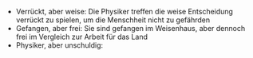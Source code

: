 - Verrückt, aber weise:
	Die Physiker treffen die weise Entscheidung verrückt zu spielen, um die Menschheit nicht zu gefährden
- Gefangen, aber frei:
	Sie sind gefangen im Weisenhaus, aber dennoch frei im Vergleich zur Arbeit für das Land
- Physiker, aber unschuldig:
	

